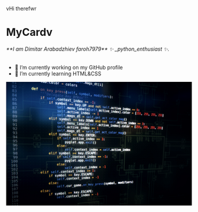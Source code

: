 vHi therefwr
<h1>MyCardv
</h1>

<h6>**I am Dimitar Arabadzhiev faroh7979**  ✨ _python_enthusiast ✨.</h2>


- 🔭 I’m currently working on my GitHub profile
- 🌱 I’m currently learning HTML&CSS
<!---
- 👯 I’m looking to collaborate on 
- 🤔 I’m looking for help with ...
- 💬 Ask me about ...
- 📫 How to reach me: ...
- 😄 Pronouns: ...
- ⚡ Fun fact: ...
-->
![Lott-ODSC](Lott-ODSC.jpg)
